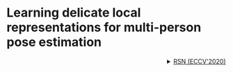 # Learning delicate local representations for multi-person pose estimation

<!-- [ALGORITHM] -->

<details>
<summary align="right"><a href="https://link.springer.com/chapter/10.1007/978-3-030-58580-8_27">RSN (ECCV'2020)</a></summary>

```bibtex
@misc{cai2020learning,
    title={Learning Delicate Local Representations for Multi-Person Pose Estimation},
    author={Yuanhao Cai and Zhicheng Wang and Zhengxiong Luo and Binyi Yin and Angang Du and Haoqian Wang and Xinyu Zhou and Erjin Zhou and Xiangyu Zhang and Jian Sun},
    year={2020},
    eprint={2003.04030},
    archivePrefix={arXiv},
    primaryClass={cs.CV}
}
```

</details>

